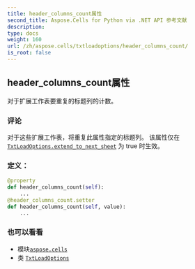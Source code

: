```yaml
---
title: header_columns_count属性
second_title: Aspose.Cells for Python via .NET API 参考文献
description:
type: docs
weight: 160
url: /zh/aspose.cells/txtloadoptions/header_columns_count/
is_root: false
---
```

## header_columns_count属性

对于扩展工作表要重复的标题列的计数。

### 评论

对于这些扩展工作表，将重复此属性指定的标题列。
该属性仅在 [`TxtLoadOptions.extend_to_next_sheet`](/cells/python-net/zh/aspose.cells/txtloadoptions#extend_to_next_sheet) 为 true 时生效。
### 定义：
```python
@property
def header_columns_count(self):
    ...
@header_columns_count.setter
def header_columns_count(self, value):
    ...
```

### 也可以看看
* 模块[`aspose.cells`](../../)
* 类 [`TxtLoadOptions`](/cells/python-net/zh/aspose.cells/txtloadoptions)
